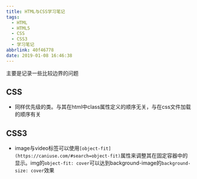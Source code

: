 ```yaml
---
title: HTML与CSS学习笔记
tags:
  - HTML
  - HTML5
  - CSS
  - CSS3
  - 学习笔记
abbrlink: 40f46778
date: 2019-01-08 16:46:38
---
```


主要是记录一些比较边界的问题

## CSS

- 同样优先级的类。与其在html中class属性定义的顺序无关，与在css文件加载的顺序有关

## CSS3

- image与video标签可以使用`[object-fit](https://caniuse.com/#search=object-fit)`属性来调整其在固定容器中的显示。img的`object-fit: cover`可以达到background-image的`background-size: cover`效果
